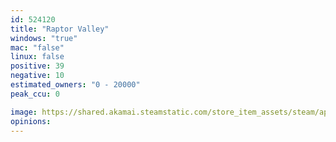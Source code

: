 ```yaml
---
id: 524120
title: "Raptor Valley"
windows: "true"
mac: "false"
linux: false
positive: 39
negative: 10
estimated_owners: "0 - 20000"
peak_ccu: 0

image: https://shared.akamai.steamstatic.com/store_item_assets/steam/apps/524120/header.jpg?t=1667309409
opinions:
---
```

